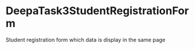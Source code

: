 # DeepaTask3StudentRegistrationForm
Student registration form which data is display in the same page
